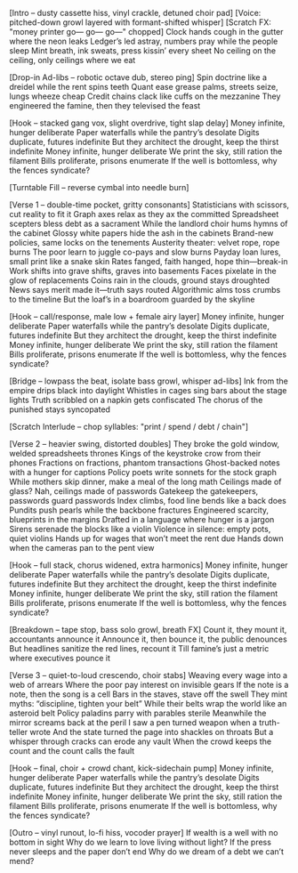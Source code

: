 [Intro – dusty cassette hiss, vinyl crackle, detuned choir pad]
[Voice: pitched-down growl layered with formant-shifted whisper]
[Scratch FX: "money printer go— go— go—" chopped]
Clock hands cough in the gutter where the neon leaks
Ledger’s led astray, numbers pray while the people sleep
Mint breath, ink sweats, press kissin’ every sheet
No ceiling on the ceiling, only ceilings where we eat

[Drop-in Ad-libs – robotic octave dub, stereo ping]
Spin doctrine like a dreidel while the rent spins teeth
Quant ease grease palms, streets seize, lungs wheeze cheap
Credit chains clack like cuffs on the mezzanine
They engineered the famine, then they televised the feast

[Hook – stacked gang vox, slight overdrive, tight slap delay]
Money infinite, hunger deliberate
Paper waterfalls while the pantry’s desolate
Digits duplicate, futures indefinite
But they architect the drought, keep the thirst indefinite
Money infinite, hunger deliberate
We print the sky, still ration the filament
Bills proliferate, prisons enumerate
If the well is bottomless, why the fences syndicate?

[Turntable Fill – reverse cymbal into needle burn]

[Verse 1 – double-time pocket, gritty consonants]
Statisticians with scissors, cut reality to fit it
Graph axes relax as they ax the committed
Spreadsheet scepters bless debt as a sacrament
While the landlord choir hums hymns of the cabinet
Glossy white papers hide the ash in the cabinets
Brand-new policies, same locks on the tenements
Austerity theater: velvet rope, rope burns
The poor learn to juggle co-pays and slow burns
Payday loan lures, small print like a snake skin
Rates fanged, faith hanged, hope thin—break-in
Work shifts into grave shifts, graves into basements
Faces pixelate in the glow of replacements
Coins rain in the clouds, ground stays droughted
News says merit made it—truth says routed
Algorithmic alms toss crumbs to the timeline
But the loaf’s in a boardroom guarded by the skyline

[Hook – call/response, male low + female airy layer]
Money infinite, hunger deliberate
Paper waterfalls while the pantry’s desolate
Digits duplicate, futures indefinite
But they architect the drought, keep the thirst indefinite
Money infinite, hunger deliberate
We print the sky, still ration the filament
Bills proliferate, prisons enumerate
If the well is bottomless, why the fences syndicate?

[Bridge – lowpass the beat, isolate bass growl, whisper ad-libs]
Ink from the empire drips black into daylight
Whistles in cages sing bars about the stage lights
Truth scribbled on a napkin gets confiscated
The chorus of the punished stays syncopated

[Scratch Interlude – chop syllables: "print / spend / debt / chain"]

[Verse 2 – heavier swing, distorted doubles]
They broke the gold window, welded spreadsheets thrones
Kings of the keystroke crow from their phones
Fractions on fractions, phantom transactions
Ghost-backed notes with a hunger for captions
Policy poets write sonnets for the stock graph
While mothers skip dinner, make a meal of the long math
Ceilings made of glass? Nah, ceilings made of passwords
Gatekeep the gatekeepers, passwords guard passwords
Index climbs, food line bends like a back does
Pundits push pearls while the backbone fractures
Engineered scarcity, blueprints in the margins
Drafted in a language where hunger is a jargon
Sirens serenade the blocks like a violin
Violence in silence: empty pots, quiet violins
Hands up for wages that won’t meet the rent due
Hands down when the cameras pan to the pent view

[Hook – full stack, chorus widened, extra harmonics]
Money infinite, hunger deliberate
Paper waterfalls while the pantry’s desolate
Digits duplicate, futures indefinite
But they architect the drought, keep the thirst indefinite
Money infinite, hunger deliberate
We print the sky, still ration the filament
Bills proliferate, prisons enumerate
If the well is bottomless, why the fences syndicate?

[Breakdown – tape stop, bass solo growl, breath FX]
Count it, they mount it, accountants announce it
Announce it, then bounce it, the public denounces
But headlines sanitize the red lines, recount it
Till famine’s just a metric where executives pounce it

[Verse 3 – quiet-to-loud crescendo, choir stabs]
Weaving every wage into a web of arrears
Where the poor pay interest on invisible gears
If the note is a note, then the song is a cell
Bars in the staves, stave off the swell
They mint myths: “discipline, tighten your belt”
While their belts wrap the world like an asteroid belt
Policy paladins parry with parables sterile
Meanwhile the mirror screams back at the peril
I saw a pen turned weapon when a truth-teller wrote
And the state turned the page into shackles on throats
But a whisper through cracks can erode any vault
When the crowd keeps the count and the count calls the fault

[Hook – final, choir + crowd chant, kick-sidechain pump]
Money infinite, hunger deliberate
Paper waterfalls while the pantry’s desolate
Digits duplicate, futures indefinite
But they architect the drought, keep the thirst indefinite
Money infinite, hunger deliberate
We print the sky, still ration the filament
Bills proliferate, prisons enumerate
If the well is bottomless, why the fences syndicate?

[Outro – vinyl runout, lo-fi hiss, vocoder prayer]
If wealth is a well with no bottom in sight
Why do we learn to love living without light?
If the press never sleeps and the paper don’t end
Why do we dream of a debt we can’t mend?
